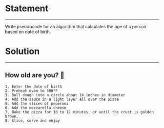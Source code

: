 # Statement
---
Write pseudocode for an algorithm that calculates the age of a person based on date of birth.

# Solution
---
## How old are you? 🧓
```
1. Enter the date of birth
2. Preheat oven to 500°F
3. Roll dough into a circle about 14 inches in diameter
4. Add the sauce in a light layer all over the pizza
5. Add the slices of peperoni
6. Add the mozzarella cheese
7. Bake the pizza for 10 to 12 minutes, or until the crust is golden brown.
8. Slice, serve and enjoy
```